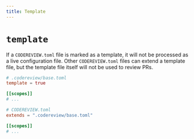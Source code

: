 ```yaml
---
title: Template
---
```


# `template`

If a `CODEREVIEW.toml` file is marked as a template, it will not be processed as a live configuration file. Other `CODEREVIEW.toml` files can extend a template file, but the template file itself will not be used to review PRs.

```toml
# .codereview/base.toml
template = true

[[scopes]]
# ...
```

```toml
# CODEREVIEW.toml
extends = ".codereview/base.toml"

[[scopes]]
# ...
```
